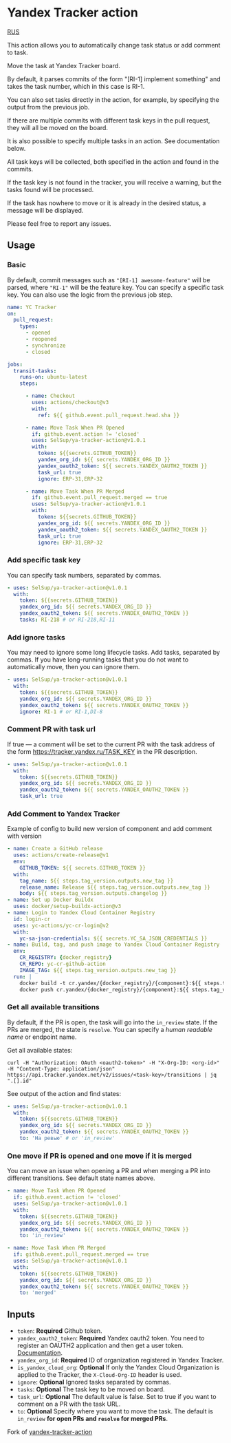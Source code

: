 # Yandex Tracker action

[RUS](https://github.com/SelSup/ya-tracker-action/blob/master/README_RUS.md)

This action allows you to automatically change task status or add comment to task.

Move the task at Yandex Tracker board.

By default, it parses commits of the form "[RI-1] implement something" and takes the task number, which in this case is
RI-1.

You can also set tasks directly in the action, for example, by specifying the output from the previous job.

If there are multiple commits with different task keys in the pull request, they will all be moved on the board.

It is also possible to specify multiple tasks in an action. See documentation below.

All task keys will be collected, both specified in the action and found in the commits.

If the task key is not found in the tracker, you will receive a warning, but the tasks found will be processed.

If the task has nowhere to move or it is already in the desired status, a message will be displayed.

Please feel free to report any issues.

## Usage

### Basic

By default, commit messages such as `"[RI-1] awesome-feature"` will be parsed, where `"RI-1"` will be the feature key.
You can specify a specific task key. You can also use the logic from the previous job step.

```yaml
name: YC Tracker
on:
  pull_request:
    types:
      - opened
      - reopened
      - synchronize
      - closed

jobs:
  transit-tasks:
    runs-on: ubuntu-latest
    steps:

      - name: Checkout
        uses: actions/checkout@v3
        with:
          ref: ${{ github.event.pull_request.head.sha }}

      - name: Move Task When PR Opened
        if: github.event.action != 'closed'
        uses: SelSup/ya-tracker-action@v1.0.1
        with:
          token: ${{secrets.GITHUB_TOKEN}}
          yandex_org_id: ${{ secrets.YANDEX_ORG_ID }}
          yandex_oauth2_token: ${{ secrets.YANDEX_OAUTH2_TOKEN }}
          task_url: true
          ignore: ERP-31,ERP-32

      - name: Move Task When PR Merged
        if: github.event.pull_request.merged == true
        uses: SelSup/ya-tracker-action@v1.0.1
        with:
          token: ${{secrets.GITHUB_TOKEN}}
          yandex_org_id: ${{ secrets.YANDEX_ORG_ID }}
          yandex_oauth2_token: ${{ secrets.YANDEX_OAUTH2_TOKEN }}
          task_url: true
          ignore: ERP-31,ERP-32
```

### Add specific task key

You can specify task numbers, separated by commas.

````yaml
- uses: SelSup/ya-tracker-action@v1.0.1
  with:
    token: ${{secrets.GITHUB_TOKEN}}
    yandex_org_id: ${{ secrets.YANDEX_ORG_ID }}
    yandex_oauth2_token: ${{ secrets.YANDEX_OAUTH2_TOKEN }}
    tasks: RI-218 # or RI-218,RI-11
````

### Add ignore tasks

You may need to ignore some long lifecycle tasks. Add tasks, separated by commas. If you have long-running tasks that
you do not want to automatically move, then you can ignore them.

````yaml
- uses: SelSup/ya-tracker-action@v1.0.1
  with:
    token: ${{secrets.GITHUB_TOKEN}}
    yandex_org_id: ${{ secrets.YANDEX_ORG_ID }}
    yandex_oauth2_token: ${{ secrets.YANDEX_OAUTH2_TOKEN }}
    ignore: RI-1 # or RI-1,DI-8
````

### Comment PR with task url

If true — a comment will be set to the current PR with the task address of the form <https://tracker.yandex.ru/TASK_KEY>
in the PR description.

```yaml
- uses: SelSup/ya-tracker-action@v1.0.1
  with:
    token: ${{secrets.GITHUB_TOKEN}}
    yandex_org_id: ${{ secrets.YANDEX_ORG_ID }}
    yandex_oauth2_token: ${{ secrets.YANDEX_OAUTH2_TOKEN }}
    task_url: true
```

### Add Comment to Yandex Tracker

Example of config to build new version of component and add comment with version

```yaml
- name: Create a GitHub release
  uses: actions/create-release@v1
  env:
    GITHUB_TOKEN: ${{ secrets.GITHUB_TOKEN }}
  with:
    tag_name: ${{ steps.tag_version.outputs.new_tag }}
    release_name: Release ${{ steps.tag_version.outputs.new_tag }}
    body: ${{ steps.tag_version.outputs.changelog }}
- name: Set up Docker Buildx
  uses: docker/setup-buildx-action@v3
- name: Login to Yandex Cloud Container Registry
  id: login-cr
  uses: yc-actions/yc-cr-login@v2
  with:
    yc-sa-json-credentials: ${{ secrets.YC_SA_JSON_CREDENTIALS }}
- name: Build, tag, and push image to Yandex Cloud Container Registry
  env:
    CR_REGISTRY: {docker_registry}
    CR_REPO: yc-cr-github-action
    IMAGE_TAG: ${{ steps.tag_version.outputs.new_tag }}
  run: |
    docker build -t cr.yandex/{docker_registry}/{component}:${{ steps.tag_version.outputs.new_tag }} .
    docker push cr.yandex/{docker_registry}/{component}:${{ steps.tag_version.outputs.new_tag }}
```

### Get all available transitions

By default, if the PR is open, the task will go into the `in_review` state. If the PRs are merged, the state
is `resolve`. You can specify a *human readable name* or endpoint name.

Get all available states:

```shell
curl -H "Authorization: OAuth <oauth2-token>" -H "X-Org-ID: <org-id>" -H "Content-Type: application/json" https://api.tracker.yandex.net/v2/issues/<task-key>/transitions | jq ".[].id"
```

See output of the action and find states:

```yaml
- uses: SelSup/ya-tracker-action@v1.0.1
  with:
    token: ${{secrets.GITHUB_TOKEN}}
    yandex_org_id: ${{ secrets.YANDEX_ORG_ID }}
    yandex_oauth2_token: ${{ secrets.YANDEX_OAUTH2_TOKEN }}
    to: 'На ревью' # or 'in_review'
```

### One move if PR is opened and one move if it is merged

You can move an issue when opening a PR and when merging a PR into different transitions. See default state names above.

```yaml
- name: Move Task When PR Opened
  if: github.event.action != 'closed'
  uses: SelSup/ya-tracker-action@v1.0.1
  with:
    token: ${{secrets.GITHUB_TOKEN}}
    yandex_org_id: ${{ secrets.YANDEX_ORG_ID }}
    yandex_oauth2_token: ${{ secrets.YANDEX_OAUTH2_TOKEN }}
    to: 'in_review'

- name: Move Task When PR Merged
  if: github.event.pull_request.merged == true
  uses: SelSup/ya-tracker-action@v1.0.1
  with:
    token: ${{secrets.GITHUB_TOKEN}}
    yandex_org_id: ${{ secrets.YANDEX_ORG_ID }}
    yandex_oauth2_token: ${{ secrets.YANDEX_OAUTH2_TOKEN }}
    to: 'merged'
```

## Inputs

- `token`: **Required** Github token.
- `yandex_oauth2_token`: **Required** Yandex oauth2 token. You need to register an OAUTH2 application and then get a
  user token. [Documentation](https://yandex.ru/dev/id/doc/dg/oauth/concepts/about.html).
- `yandex_org_id`: **Required** ID of organization registered in Yandex Tracker.
- `is_yandex_cloud_org`: **Optional** If only the Yandex Cloud Organization is applied to the Tracker, the
  `X-Cloud-Org-ID` header is used.
- `ignore`: **Optional** Ignored tasks separated by commas.
- `tasks`: **Optional** The task key to be moved on board.
- `task_url`: **Optional** The default value is false. Set to true if you want to comment on a PR with the task URL.
- `to`: **Optional** Specify where you want to move the task. The default is `in_review` **for open PRs and `resolve`
  for merged PRs**.

Fork of [yandex-tracker-action](https://github.com/evrone-erp/yandex-tracker-action)